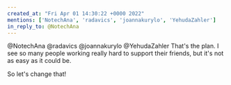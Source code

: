 ```yaml
---
created_at: "Fri Apr 01 14:30:22 +0000 2022"
mentions: ['NotechAna', 'radavics', 'joannakurylo', 'YehudaZahler']
in_reply_to: @NotechAna
---
```


@NotechAna @radavics @joannakurylo @YehudaZahler That's the plan. I see so many people working really hard to support their friends, but it's not as easy as it could be.

So let's change that!